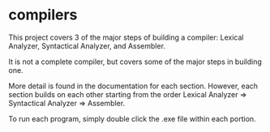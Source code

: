 # compilers

This project covers 3 of the major steps of building a compiler: Lexical Analyzer, Syntactical Analyzer, and Assembler.

It is not a complete compiler, but covers some of the major steps in building one.

More detail is found in the documentation for each section. However, each section builds on each other starting from
the order Lexical Analyzer => Syntactical Analyzer => Assembler.

To run each program, simply double click the .exe file within each portion. 